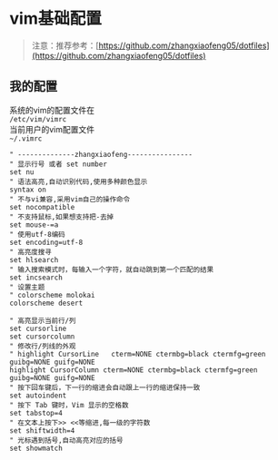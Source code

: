 # vim基础配置

> 注意：推荐参考：[https://github.com/zhangxiaofeng05/dotfiles](https://github.com/zhangxiaofeng05/dotfiles)

## 我的配置
系统的vim的配置文件在  
`/etc/vim/vimrc`  
当前用户的vim配置文件  
`~/.vimrc`

```
" --------------zhangxiaofeng----------------
" 显示行号 或者 set number
set nu
" 语法高亮,自动识别代码,使用多种颜色显示
syntax on
" 不与vi兼容,采用vim自己的操作命令
set nocompatible
" 不支持鼠标,如果想支持把-去掉
set mouse-=a
" 使用utf-8编码
set encoding=utf-8
" 高亮度搜寻
set hlsearch
" 输入搜索模式时，每输入一个字符，就自动跳到第一个匹配的结果
set incsearch
" 设置主题
" colorscheme molokai
colorscheme desert
 
" 高亮显示当前行/列
set cursorline                                                                                                                          
set cursorcolumn
" 修改行/列线的外观
" highlight CursorLine   cterm=NONE ctermbg=black ctermfg=green guibg=NONE guifg=NONE
highlight CursorColumn cterm=NONE ctermbg=black ctermfg=green guibg=NONE guifg=NONE
" 按下回车键后，下一行的缩进会自动跟上一行的缩进保持一致
set autoindent
" 按下 Tab 键时，Vim 显示的空格数
set tabstop=4
" 在文本上按下>> <<等缩进,每一级的字符数
set shiftwidth=4
" 光标遇到括号,自动高亮对应的括号
set showmatch
```

